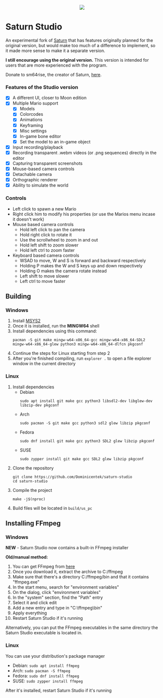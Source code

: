 <p align="center">
  <img src="https://github.com/Dominicentek/saturn-studio/blob/studio/res/studio-linuxicon.png?raw=true" />
</p>

# Saturn Studio

An experimental fork of [Saturn](https://github.com/Llennpie/Saturn) that has features originally planned for the original version,
but would make too much of a difference to implement, so it made more sense to make it a separate version.

**I still encourage using the original version.** This version is intended for users that are more experienced with the program.

Donate to sm64rise, the creator of Saturn, [here](https://ko-fi.com/J3J05B5WR).

### Features of the Studio version

- [x] A different UI, closer to Moon edition
- [x] Multiple Mario support
  - [x] Models
  - [x] Colorcodes
  - [x] Animations
  - [x] Keyframing
  - [x] Misc settings
  - [x] In-game bone editor
  - [x] Set the model to an in-game object
- [X] Input recording/playback
- [x] Recording transparent .webm videos (or .png sequences) directly in the editor
- [x] Capturing transparent screenshots
- [x] Mouse-based camera controls
- [x] Detachable camera
- [x] Orthographic renderer
- [x] Ability to simulate the world

### Controls

* Left click to spawn a new Mario
* Right click him to modify his properties (or use the Marios menu incase it doesn't work)
* Mouse based camera controls
  * Hold left click to pan the camera
  * Hold right click to rotate it
  * Use the scrollwheel to zoom in and out
  * Hold left shift to zoom slower
  * Hold left ctrl to zoom faster
* Keyboard based camera controls
  * WSAD to move, W and S is forward and backward respectively
  * Holding P makes the W and S keys up and down respectively
  * Holding O makes the camera rotate instead
  * Left shift to move slower
  * Left ctrl to move faster

## Building

### Windows

1. Install [MSYS2](https://msys2.org)
2. Once it is installed, run the **MINGW64** shell
3. Install dependencies using this command:
   ```
   pacman -S git make mingw-w64-x86_64-gcc mingw-w64-x86_64-SDL2 mingw-w64-x86_64-glew python3 mingw-w64-x86_64-dlfcn pkgconf
   ```
5. Continue the steps for Linux starting from step 2
6. After you're finished compiling, run `explorer .` to open a file explorer window in the current directory

### Linux

1. Install dependencies
   * Debian
     ```
     sudo apt install git make gcc python3 libsdl2-dev libglew-dev libzip-dev pkgconf
     ```
   * Arch
     ```
     sudo pacman -S git make gcc python3 sdl2 glew libzip pkgconf
     ```
   * Fedora
     ```
     sudo dnf install git make gcc python3 SDL2 glew libzip pkgconf
     ```
   * SUSE
     ```
     sudo zypper install git make gcc SDL2 glew libzip pkgconf
     ```
2. Clone the repository
   ```
   git clone https://github.com/Dominicentek/saturn-studio
   cd saturn-studio
   ```
3. Compile the project
   ```
   make -j$(nproc)
   ```
4. Build files will be located in `build/us_pc`

## Installing FFmpeg

### Windows

**NEW** - Saturn Studio now contains a built-in FFmpeg installer

**Old/manual method:**

1. You can get FFmpeg from [here](https://www.gyan.dev/ffmpeg/builds/)
2. Once you download it, extract the archive to C:/ffmpeg
3. Make sure that there's a directory C:/ffmpeg/bin and that it contains "ffmpeg.exe"
4. In the start menu, search for "environment variables"
5. On the dialog, click "environment variables"
6. In the "system" section, find the "Path" entry
7. Select it and click edit
8. Add a new entry and type in "C:\ffmpeg\bin"
9. Apply everything
10. Restart Saturn Studio if it's running

Alternatively, you can put the FFmpeg executables in the same directory the Saturn Studio executable is located in.

### Linux

You can use your distribution's package manager

* Debian: `sudo apt install ffmpeg`
* Arch: `sudo pacman -S ffmpeg`
* Fedora: `sudo dnf install ffmpeg`
* SUSE: `sudo zypper install ffmpeg`

After it's installed, restart Saturn Studio if it's running
